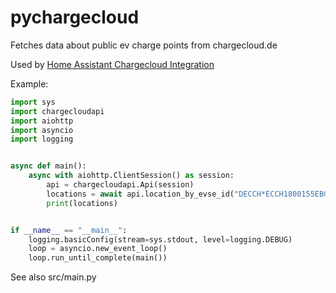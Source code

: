 pychargecloud
=============

Fetches data about public ev charge points from chargecloud.de

Used by [Home Assistant Chargecloud Integration](https://github.com/functionpointer/home-assistant-chargecloud-integration)

Example:
```python
import sys
import chargecloudapi
import aiohttp
import asyncio
import logging


async def main():
    async with aiohttp.ClientSession() as session:
        api = chargecloudapi.Api(session)
        locations = await api.location_by_evse_id("DECCH*ECCH1800155EBG*2")
        print(locations)


if __name__ == "__main__":
    logging.basicConfig(stream=sys.stdout, level=logging.DEBUG)
    loop = asyncio.new_event_loop()
    loop.run_until_complete(main())

```

See also src/main.py
